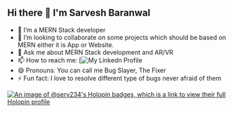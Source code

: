 ## Hi there 👋 I'm Sarvesh Baranwal
- 🌱 I’m a MERN Stack developer
- 👯 I’m looking to collaborate on some projects which should be based on MERN either it is App or Website.
- 💬 Ask me about MERN Stack development and AR/VR
- 📫 How to reach me: [![My Linkedn Profile ](https://www.linkedin.com/in/sarvesh-baranwal-632010220?utm_source=share&utm_campaign=share_via&utm_content=profile&utm_medium=android_app)
- 😄 Pronouns: You can call me Bug Slayer, The Fixer
- ⚡ Fun fact: I love to resolve different type of bugs never afraid of them

[![An image of @serv234's Holopin badges, which is a link to view their full Holopin profile](https://holopin.me/serv234)](https://holopin.io/@serv234)
